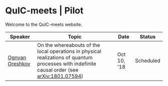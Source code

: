 # QuIC-meets | Pilot
Welcome to the QuIC-meets website.



| Speaker                                                   | Topic                                                        | Date        | Status    |
| --------------------------------------------------------- | ------------------------------------------------------------ | ----------- | --------- |
| [Ognyan Oreshkov](http://quic.ulb.ac.be/members/oreshkov) | On the whereabouts of the local operations in physical realizations of quantum processes with indefinite causal order (see [arXiv:1801.07594](https://arxiv.org/abs/1801.07594)) | Oct 10, '18 | Scheduled |


